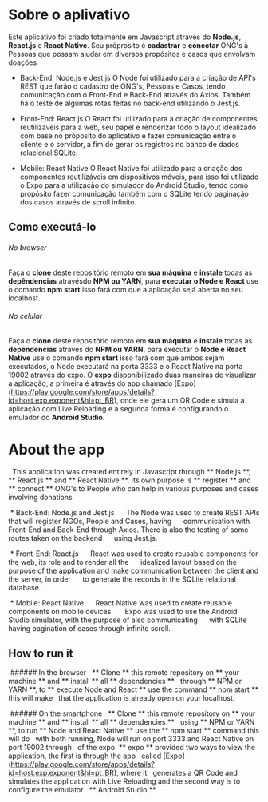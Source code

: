 # Sobre o aplivativo
 Este aplicativo foi criado totalmente em Javascript através do **Node.js**, **React.js** e **React Native**.  Seu próprosito é **cadastrar** e **conectar** ONG's à Pessoas que possam ajudar em diversos propósitos e casos que envolvam doações

 * Back-End: Node.js e Jest.js
     O Node foi utilizado para a criação de API's REST que farão o cadastro de ONG's, Pessoas e Casos, tendo
     comunicação com o Front-End e Back-End através do Axios. Também há o teste de algumas rotas feitas no back-end 
     utilizando o Jest.js.

 * Front-End: React.js
     O React foi utilizado para a criação de componentes reutilizáveis para a web, seu papel e renderizar todo o
     layout idealizado com base no próposito do aplicativo e fazer comunicação entre o cliente e o servidor, a fim
     de gerar os registros no banco de dados relacional SQLite.

 * Mobile: React Native
     O React Native foi utilizado para a criação dos componentes reutilizáveis em dispositivos móveis, para isso foi
     utilizado o Expo para a utilização do simulador do Android Studio, tendo como propósito fazer comunicação também
     com o SQLite tendo paginação dos casos através de scroll infinito.

## Como executá-lo
 ###### No browser
  Faça o **clone** deste repositório remoto em **sua máquina** e **instale** todas as **depêndencias**
  atravésdo **NPM ou YARN**, para **executar o Node e React** use o comando **npm start** isso fará com
  que a aplicação sejá aberta no seu localhost.

 ###### No celular 
  Faça o **clone** deste repositório remoto em **sua máquina** e **instale** todas as **depêndencias** 
  através do **NPM ou YARN**, para executar o **Node e React Native** use o comando **npm start** isso fará
  com que ambos sejam executados, o Node executará na porta 3333 e o React Native na porta 19002 através 
  do expo. O **expo** disponibilizado duas maneiras de visualizar a aplicação, a primeira é através do app
  chamado [Expo] (https://play.google.com/store/apps/details?id=host.exp.exponent&hl=pt_BR), onde ele 
  gera um QR Code e simula a aplicação com Live Reloading e a segunda forma é configurando o emulador
  do **Android Studio**.
  
  
# About the app
  This application was created entirely in Javascript through ** Node.js **, ** React.js ** and ** React Native **. Its own purpose is   ** register ** and ** connect ** ONG's to People who can help in various purposes and cases involving donations

 * Back-End: Node.js and Jest.js
     The Node was used to create REST APIs that will register NGOs, People and Cases, having
     communication with Front-End and Back-End through Axios. There is also the testing of some routes taken on the backend
     using Jest.js.

 * Front-End: React.js
     React was used to create reusable components for the web, its role and to render all the
     idealized layout based on the purpose of the application and make communication between the client and the server, in order
     to generate the records in the SQLite relational database.

 * Mobile: React Native
     React Native was used to create reusable components on mobile devices.
     Expo was used to use the Android Studio simulator, with the purpose of also communicating
     with SQLite having pagination of cases through infinite scroll.

## How to run it
 ###### In the browser
  ** Clone ** this remote repository on ** your machine ** and ** install ** all ** dependencies **
  through ** NPM or YARN **, to ** execute Node and React ** use the command ** npm start ** this will make
  that the application is already open on your localhost.

 ###### On the smartphone
  ** Clone ** this remote repository on ** your machine ** and ** install ** all ** dependencies **
  using ** NPM or YARN **, to run ** Node and React Native ** use the ** npm start ** command this will do
  with both running, Node will run on port 3333 and React Native on port 19002 through
  of the expo. ** expo ** provided two ways to view the application, the first is through the app
  called [Expo] (https://play.google.com/store/apps/details?id=host.exp.exponent&hl=pt_BR), where it
  generates a QR Code and simulates the application with Live Reloading and the second way is to configure the emulator
  ** Android Studio **.
